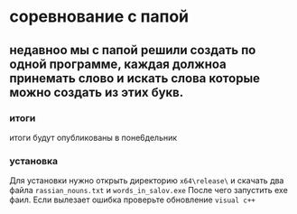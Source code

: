 # соревнование с папой
недавноо мы с папой решили создать по одной программе, каждая должноа принемать слово и искать слова которые можно создать из этих букв.
---
### итоги 
итоги будут опубликованы в поне6дельник
### установка
Для установки нужно открыть директорию `x64\release\` и скачать два файла `rassian_nouns.txt` и `words_in_salov.exe`
После чего запустить exe фаил.
Если вылезает ошибка проверьте обновление `visual c++`